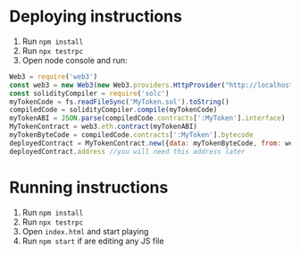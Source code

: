 # Deploying instructions
1. Run `npm install`
2. Run `npx testrpc`
3. Open node console and run:
```js
Web3 = require('web3')
const web3 = new Web3(new Web3.providers.HttpProvider("http://localhost:8545"))
const solidityCompiler = require('solc')
myTokenCode = fs.readFileSync('MyToken.sol').toString()
compiledCode = solidityCompiler.compile(myTokenCode)
myTokenABI = JSON.parse(compiledCode.contracts[':MyToken'].interface)
MyTokenContract = web3.eth.contract(myTokenABI)
myTokenByteCode = compiledCode.contracts[':MyToken'].bytecode
deployedContract = MyTokenContract.new({data: myTokenByteCode, from: web3.eth.accounts[0], gas: 999999})
deployedContract.address //you will need this address later  
```

# Running instructions
1. Run `npm install` 
2. Run `npx testrpc` 
3. Open `index.html` and start playing 
4. Run `npm start` if are editing any JS file
